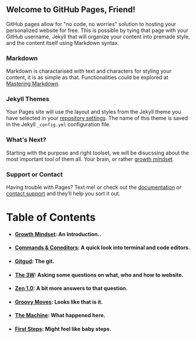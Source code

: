 ## Welcome to GitHub Pages, Friend!

GitHub pages allow for "no code, no worries" solution to hosting your personalized website for free. This is possible by tying that page with your GitHub username, Jekyll that will organize your content into premade style, and the content itself using Markdown syntax.

### Markdown

Markdown is charactarised with text and characters for styling your content, it is as simple as that. Functionalities
could be explored at [Mastering Markdown](https://guides.github.com/features/mastering-markdown/).

### Jekyll Themes

Your Pages site will use the layout and styles from the Jekyll theme you have selected in your [repository settings](https://github.com/AbuKhalil95/learning-journal/settings). The name of this theme is saved in the Jekyll `_config.yml` configuration file.

### What's Next?

Starting with the purpose and right toolset, we will be disucssing about the most important tool of them all. Your brain, or rather [growth mindset](https://abukhalil95.github.io/learning-journal/main).

### Support or Contact

Having trouble with Pages? Text me! or check out the [documentation](https://help.github.com/categories/github-pages-basics/) or [contact support](https://github.com/contact) and they’ll help you sort it out.

# **Table of Contents**
* #### [Growth Mindset](https://abukhalil95.github.io/learning-journal/main): An Introduction..
* #### [Commands & Coneditors](https://abukhalil95.github.io/learning-journal/commands&coneditors): A quick look into terminal and code editors.
* #### [Gitgud](https://abukhalil95.github.io/learning-journal/git-gud): The git.
* #### [The 3W](https://abukhalil95.github.io/learning-journal/the_3w): Asking some questions on what, who and how to website.
* #### [Zen 1.0](https://abukhalil95.github.io/learning-journal/zen_1): A bit more answers to that question.
* #### [Groovy Moves](https://abukhalil95.github.io/learning-journal/groovy): Looks like that is it.
* #### [The Machine](https://abukhalil95.github.io/learning-journal/machine): What happened here.
* #### [First Steps](https://abukhalil95.github.io/learning-journal/first_steps): Might feel like baby steps.

